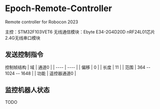 # Epoch-Remote-Controller

Remote controller for Robocon 2023

主控：STM32F103VET6
无线通信模块：Ebyte E34-2G4D20D nRF24L01芯片2.4G无线串口模块

## 发送控制指令
控制帧结构
|   域  | 通道0  |
| ---- | ----  |
| 偏移  |   0   |
| 长度  |   11   |
| 范围  |   364 -- 1024 -- 1648     |
| 功能  | 遥控器通道0 |

## 监控机器人状态
TODO
